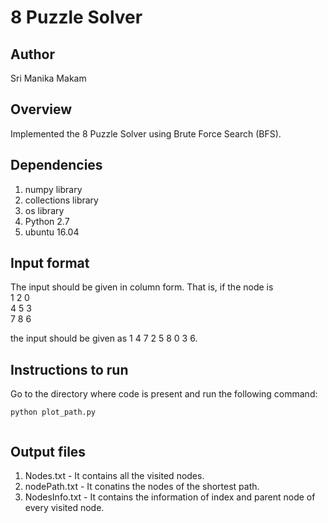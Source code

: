 # 8 Puzzle Solver

## Author

Sri Manika Makam

## Overview

Implemented the 8 Puzzle Solver using Brute Force Search (BFS).

## Dependencies

1. numpy library
2. collections library
3. os library
4. Python 2.7
5. ubuntu 16.04

## Input format

The input should be given in column form. That is, if the node is <br/>
1 2 0 <br/>
4 5 3 <br/>
7 8 6 <br/>

the input should be given as 1 4 7 2 5 8 0 3 6.

## Instructions to run

Go to the directory where code is present and run the following command:

```
python plot_path.py
  
```

## Output files

1. Nodes.txt - It contains all the visited nodes.
2. nodePath.txt - It conatins the nodes of the shortest path.
3. NodesInfo.txt - It contains the information of index and parent node of every visited node. 
